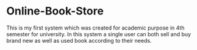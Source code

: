 # Online-Book-Store
This is my first system which was created for academic purpose in 4th semester for university. In this system a single user can both sell and buy brand new as well as used book according to their needs.
